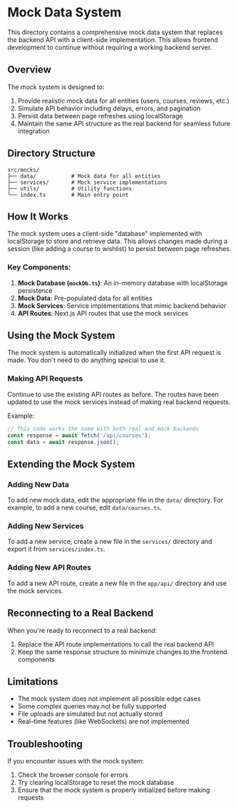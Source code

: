 # Mock Data System

This directory contains a comprehensive mock data system that replaces the backend API with a client-side implementation. This allows frontend development to continue without requiring a working backend server.

## Overview

The mock system is designed to:

1. Provide realistic mock data for all entities (users, courses, reviews, etc.)
2. Simulate API behavior including delays, errors, and pagination
3. Persist data between page refreshes using localStorage
4. Maintain the same API structure as the real backend for seamless future integration

## Directory Structure

```
src/mocks/
├── data/           # Mock data for all entities
├── services/       # Mock service implementations
├── utils/          # Utility functions
└── index.ts        # Main entry point
```

## How It Works

The mock system uses a client-side "database" implemented with localStorage to store and retrieve data. This allows changes made during a session (like adding a course to wishlist) to persist between page refreshes.

### Key Components:

1. **Mock Database (`mockDb.ts`)**: An in-memory database with localStorage persistence
2. **Mock Data**: Pre-populated data for all entities
3. **Mock Services**: Service implementations that mimic backend behavior
4. **API Routes**: Next.js API routes that use the mock services

## Using the Mock System

The mock system is automatically initialized when the first API request is made. You don't need to do anything special to use it.

### Making API Requests

Continue to use the existing API routes as before. The routes have been updated to use the mock services instead of making real backend requests.

Example:
```typescript
// This code works the same with both real and mock backends
const response = await fetch('/api/courses');
const data = await response.json();
```

## Extending the Mock System

### Adding New Data

To add new mock data, edit the appropriate file in the `data/` directory. For example, to add a new course, edit `data/courses.ts`.

### Adding New Services

To add a new service, create a new file in the `services/` directory and export it from `services/index.ts`.

### Adding New API Routes

To add a new API route, create a new file in the `app/api/` directory and use the mock services.

## Reconnecting to a Real Backend

When you're ready to reconnect to a real backend:

1. Replace the API route implementations to call the real backend API
2. Keep the same response structure to minimize changes to the frontend components

## Limitations

- The mock system does not implement all possible edge cases
- Some complex queries may not be fully supported
- File uploads are simulated but not actually stored
- Real-time features (like WebSockets) are not implemented

## Troubleshooting

If you encounter issues with the mock system:

1. Check the browser console for errors
2. Try clearing localStorage to reset the mock database
3. Ensure that the mock system is properly initialized before making requests
